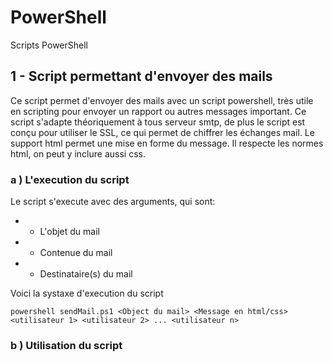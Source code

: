 # PowerShell
Scripts PowerShell


## 1 - Script permettant d'envoyer des mails
Ce script permet d'envoyer des mails avec un script powershell, très utile en scripting pour envoyer un rapport ou autres messages important. Ce script s'adapte théoriquement à tous serveur smtp, de plus le script est conçu pour utiliser le SSL, ce qui permet de chiffrer les échanges mail. Le support html permet une mise en forme du message. Il respecte les normes html, on peut y inclure aussi css.

### a ) L'execution du script
Le script s'execute avec des arguments, qui sont:
   * - L'objet du mail
   * - Contenue du mail
   * - Destinataire(s) du mail

Voici la systaxe d'execution du script
```
powershell sendMail.ps1 <Object du mail> <Message en html/css> <utilisateur 1> <utilisateur 2> ... <utilisateur n>
```

### b ) Utilisation du script
